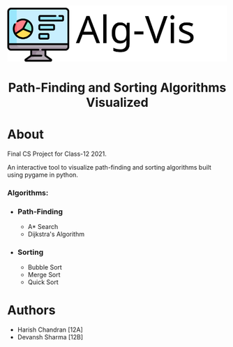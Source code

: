 ![Logo](Logo.svg)

<h1 align="center">Path-Finding and Sorting Algorithms Visualized</h1>

# About

Final CS Project for Class-12 2021.

An interactive tool to visualize path-finding and sorting algorithms built using pygame in python.

### Algorithms:

- ### Path-Finding
  - A\* Search
  - Dijkstra's Algorithm
- ### Sorting
  - Bubble Sort
  - Merge Sort
  - Quick Sort

# Authors

- Harish Chandran [12A]
- Devansh Sharma [12B]
